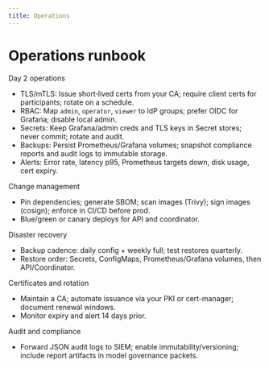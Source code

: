 ```yaml
---
title: Operations
---
```


# Operations runbook

Day 2 operations
- TLS/mTLS: Issue short‑lived certs from your CA; require client certs for participants; rotate on a schedule.
- RBAC: Map `admin`, `operator`, `viewer` to IdP groups; prefer OIDC for Grafana; disable local admin.
- Secrets: Keep Grafana/admin creds and TLS keys in Secret stores; never commit; rotate and audit.
- Backups: Persist Prometheus/Grafana volumes; snapshot compliance reports and audit logs to immutable storage.
- Alerts: Error rate, latency p95, Prometheus targets down, disk usage, cert expiry.

Change management
- Pin dependencies; generate SBOM; scan images (Trivy); sign images (cosign); enforce in CI/CD before prod.
- Blue/green or canary deploys for API and coordinator.

Disaster recovery
- Backup cadence: daily config + weekly full; test restores quarterly.
- Restore order: Secrets, ConfigMaps, Prometheus/Grafana volumes, then API/Coordinator.

Certificates and rotation
- Maintain a CA; automate issuance via your PKI or cert-manager; document renewal windows.
- Monitor expiry and alert 14 days prior.

Audit and compliance
- Forward JSON audit logs to SIEM; enable immutability/versioning; include report artifacts in model governance packets.
